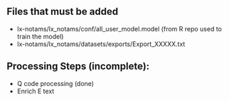 ## Files that must be added
- lx-notams/lx_notams/conf/all_user_model.model (from R repo used to train the model)  
- lx-notams/lx_notams/datasets/exports/Export_XXXXX.txt

## Processing Steps (incomplete):
- Q code processing (done)
- Enrich E text